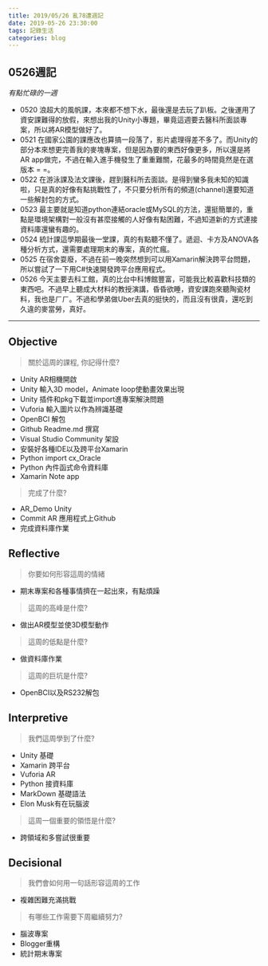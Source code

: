 ```yaml
---
title: 2019/05/26 亂78遭週記
date: 2019-05-26 23:30:00
tags: 記錄生活
categories: blog
---
```

## **0526週記**
*有點忙碌的一週*
- 0520 浪超大的風帆課，本來都不想下水，最後還是去玩了趴板。之後運用了資安課難得的放假，來想出我的Unity小專題，畢竟這週要去醫科所面談專案，所以將AR模型做好了。
- 0521 在國家公園的課應改也算搞一段落了，影片處理得差不多了。而Unity的部分本來想更完善我的麥塊專案，但是因為要的東西好像更多，所以還是將AR app做完，不過在輸入進手機發生了重重難關，花最多的時間竟然是在選版本 = =。
- 0522 在游泳課及法文課後，趕到醫科所去面談。是得到蠻多我未知的知識啦，只是真的好像有點挑戰性了，不只要分析所有的頻道(channel)還要知道一些解封包的方式。
- 0523 最主要就是知道python連結oracle或MySQL的方法，還挺簡單的，重點是環境架構對一般沒有甚麼接觸的人好像有點困難，不過知道新的方式連接資料庫還蠻有趣的。
- 0524 統計課這學期最後一堂課，真的有點聽不懂了。遞迴、卡方及ANOVA各種分析方式，還需要處理期末的專案，真的忙瘋。
- 0525 在宿舍耍廢，不過在前一晚突然想到可以用Xamarin解決跨平台問題，所以嘗試了一下用C#快速開發跨平台應用程式。
- 0526 今天主要去科工館，真的比台中科博館豐富，可能我比較喜歡科技類的東西吧。不過早上聽成大材料的教授演講，昏昏欲睡，資安課跑來聽陶瓷材料，我也是ㄏㄏ。不過和學弟做Uber去真的挺快的，而且沒有很貴，還吃到久違的麥當勞，真好。

---
<!-- more -->
## **Objective**

> 關於這周的課程, 你記得什麼?

- Unity AR相機開啟
- Unity 輸入3D model，Animate loop使動畫效果出現
- Unity 插件和pkg下載並import進專案解決問題
- Vuforia 輸入圖片以作為辨識基礎
- OpenBCI 解包
- Github Readme.md 撰寫
- Visual Studio Community 架設
- 安裝好各種IDE以及跨平台Xamarin
- Python import cx_Oracle
- Python 內件函式命令資料庫
- Xamarin Note app 

> 完成了什麼?

- AR_Demo Unity
- Commit AR 應用程式上Github
- 完成資料庫作業


## **Reflective**

> 你要如何形容這周的情緒

* 期末專案和各種事情擠在一起出來，有點煩躁

> 這周的高峰是什麼?

* 做出AR模型並使3D模型動作

> 這周的低點是什麼?

* 做資料庫作業

> 這周的巨坑是什麼?

* OpenBCI以及RS232解包

## **Interpretive**

> 我們這周學到了什麼?

* Unity 基礎
* Xamarin 跨平台
* Vuforia AR
* Python 接資料庫
* MarkDown 基礎語法
* Elon Musk有在玩腦波

>這周一個重要的領悟是什麼?

* 跨領域和多嘗試很重要

## **Decisional**

> 我們會如何用一句話形容這周的工作

* 複雜困難充滿挑戰

> 有哪些工作需要下周繼續努力?

- 腦波專案
- Blogger重構
- 統計期末專案
